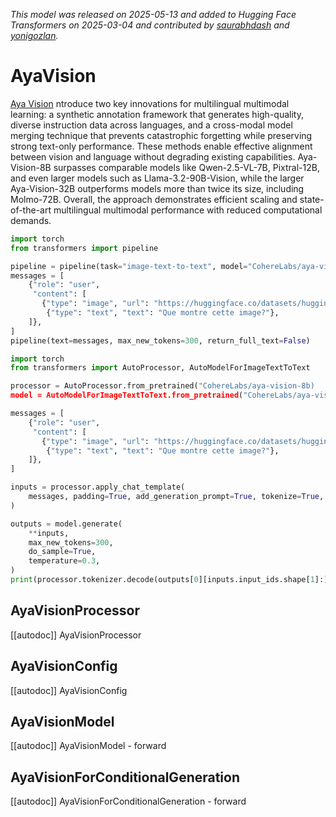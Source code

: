 <!--Copyright 2025 The HuggingFace Team. All rights reserved.

Licensed under the Apache License, Version 2.0 (the "License"); you may not use this file except in compliance with
the License. You may obtain a copy of the License at

http://www.apache.org/licenses/LICENSE-2.0

Unless required by applicable law or agreed to in writing, software distributed under the License is distributed on
an "AS IS" BASIS, WITHOUT WARRANTIES OR CONDITIONS OF ANY KIND, either express or implied. See the License for the
specific language governing permissions and limitations under the License.

⚠️ Note that this file is in Markdown but contain specific syntax for our doc-builder (similar to MDX) that may not be
rendered properly in your Markdown viewer.

-->
*This model was released on 2025-05-13 and added to Hugging Face Transformers on 2025-03-04 and contributed by [saurabhdash](https://huggingface.co/saurabhdash) and [yonigozlan](https://huggingface.co/yonigozlan).*

# AyaVision

[Aya Vision](https://huggingface.co/papers/2505.08751) ntroduce two key innovations for multilingual multimodal learning: a synthetic annotation framework that generates high-quality, diverse instruction data across languages, and a cross-modal model merging technique that prevents catastrophic forgetting while preserving strong text-only performance. These methods enable effective alignment between vision and language without degrading existing capabilities. Aya-Vision-8B surpasses comparable models like Qwen-2.5-VL-7B, Pixtral-12B, and even larger models such as Llama-3.2-90B-Vision, while the larger Aya-Vision-32B outperforms models more than twice its size, including Molmo-72B. Overall, the approach demonstrates efficient scaling and state-of-the-art multilingual multimodal performance with reduced computational demands.

<hfoptions id="usage">
<hfoption id="Pipeline">

```py
import torch
from transformers import pipeline

pipeline = pipeline(task="image-text-to-text", model="CohereLabs/aya-vision-8b", dtype="auto")
messages = [
    {"role": "user",
     "content": [
       {"type": "image", "url": "https://huggingface.co/datasets/huggingface/documentation-images/resolve/main/pipeline-cat-chonk.jpeg"},
        {"type": "text", "text": "Que montre cette image?"},
    ]},
]
pipeline(text=messages, max_new_tokens=300, return_full_text=False)
```

</hfoption>
<hfoption id="AutoModel">

```py
import torch
from transformers import AutoProcessor, AutoModelForImageTextToText

processor = AutoProcessor.from_pretrained("CohereLabs/aya-vision-8b)
model = AutoModelForImageTextToText.from_pretrained("CohereLabs/aya-vision-8b", dtype="auto")

messages = [
    {"role": "user",
     "content": [
       {"type": "image", "url": "https://huggingface.co/datasets/huggingface/documentation-images/resolve/main/pipeline-cat-chonk.jpeg"},
        {"type": "text", "text": "Que montre cette image?"},
    ]},
]

inputs = processor.apply_chat_template(
    messages, padding=True, add_generation_prompt=True, tokenize=True, return_dict=True, return_tensors="pt"
)

outputs = model.generate(
    **inputs,
    max_new_tokens=300,
    do_sample=True,
    temperature=0.3,
)
print(processor.tokenizer.decode(outputs[0][inputs.input_ids.shape[1]:], skip_special_tokens=True))
```

</hfoption>
</hfoptions>

## AyaVisionProcessor

[[autodoc]] AyaVisionProcessor

## AyaVisionConfig

[[autodoc]] AyaVisionConfig

## AyaVisionModel

[[autodoc]] AyaVisionModel
    - forward

## AyaVisionForConditionalGeneration

[[autodoc]] AyaVisionForConditionalGeneration
    - forward
